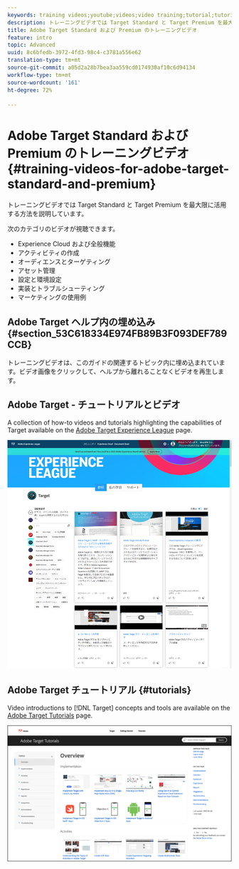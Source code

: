 ```yaml
---
keywords: training videos;youtube;videos;video training;tutorial;tutorials;video
description: トレーニングビデオでは Target Standard と Target Premium を最大限に活用する方法を説明しています。
title: Adobe Target Standard および Premium のトレーニングビデオ
feature: intro
topic: Advanced
uuid: 8c6bfedb-3972-4fd3-98c4-c3781a556e62
translation-type: tm+mt
source-git-commit: a05d2a28b7bea3aa559cd0174930af10c6d94134
workflow-type: tm+mt
source-wordcount: '161'
ht-degree: 72%

---
```



# Adobe Target Standard および Premium のトレーニングビデオ{#training-videos-for-adobe-target-standard-and-premium}

トレーニングビデオでは Target Standard と Target Premium を最大限に活用する方法を説明しています。

次のカテゴリのビデオが視聴できます。

* Experience Cloud および全般機能
* アクティビティの作成
* オーディエンスとターゲティング
* アセット管理
* 設定と環境設定
* 実装とトラブルシューティング
* マーケティングの使用例

## Adobe Target ヘルプ内の埋め込み {#section_53C618334E974FB89B3F093DEF789CCB}

トレーニングビデオは、このガイドの関連するトピック内に埋め込まれています。ビデオ画像をクリックして、ヘルプから離れることなくビデオを再生します。

## Adobe Target - チュートリアルとビデオ

A collection of how-to videos and tutorials highlighting the capabilities of Target available on the [Adobe Target Experience League](https://guided.adobe.com/#recommended/solutions/target) page.

![Experience League ビデオ](/help/c-intro/assets/experience-league.png)

## Adobe Target チュートリアル {#tutorials}

Video introductions to [!DNL Target] concepts and tools are available on  the [Adobe Target Tutorials](https://experienceleague.adobe.com/docs/target-learn/tutorials/overview.html) page.

![Adobe Target チュートリアル](/help/c-intro/assets/adobe-target-tutorials-new.png)
